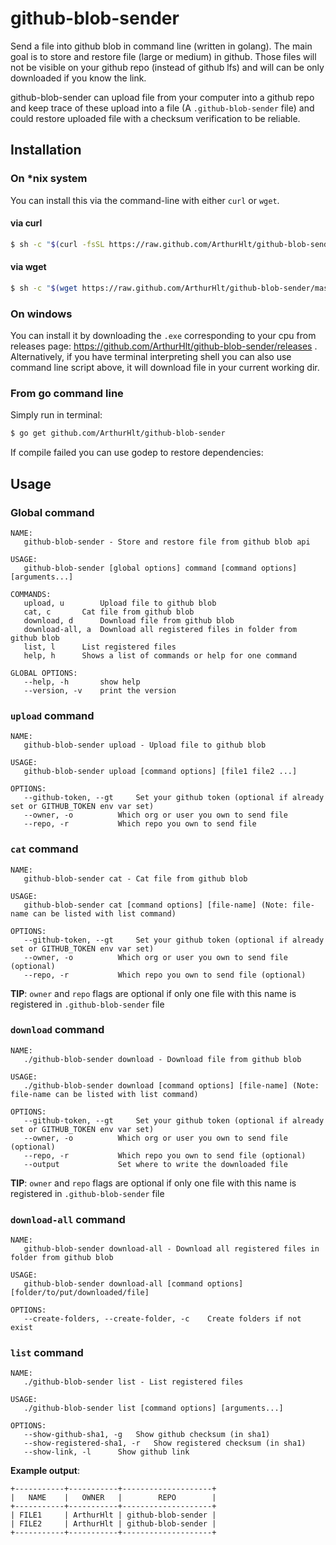 # github-blob-sender

Send a file into github blob in command line (written in golang).
The main goal is to store and restore file (large or medium) in github.
Those files will not be visible on your github repo (instead of github lfs) and will can be only downloaded if you know the link.

github-blob-sender can upload file from your computer into a github repo and keep trace of these upload into a file
(A `.github-blob-sender` file) and could restore uploaded file with a checksum verification to be reliable.

## Installation

### On *nix system

You can install this via the command-line with either `curl` or `wget`.

#### via curl

```bash
$ sh -c "$(curl -fsSL https://raw.github.com/ArthurHlt/github-blob-sender/master/bin/install.sh)"
```

#### via wget

```bash
$ sh -c "$(wget https://raw.github.com/ArthurHlt/github-blob-sender/master/bin/install.sh -O -)"
```

### On windows

You can install it by downloading the `.exe` corresponding to your cpu from releases page: https://github.com/ArthurHlt/github-blob-sender/releases .
Alternatively, if you have terminal interpreting shell you can also use command line script above, it will download file in your current working dir.

### From go command line

Simply run in terminal:

```bash
$ go get github.com/ArthurHlt/github-blob-sender
```

If compile failed you can use godep to restore dependencies:


## Usage

### Global command

```
NAME:
   github-blob-sender - Store and restore file from github blob api

USAGE:
   github-blob-sender [global options] command [command options] [arguments...]

COMMANDS:
   upload, u		Upload file to github blob
   cat, c		Cat file from github blob
   download, d		Download file from github blob
   download-all, a	Download all registered files in folder from github blob
   list, l		List registered files
   help, h		Shows a list of commands or help for one command

GLOBAL OPTIONS:
   --help, -h		show help
   --version, -v	print the version
```

### `upload` command

```
NAME:
   github-blob-sender upload - Upload file to github blob

USAGE:
   github-blob-sender upload [command options] [file1 file2 ...]

OPTIONS:
   --github-token, --gt 	Set your github token (optional if already set or GITHUB_TOKEN env var set)
   --owner, -o 			Which org or user you own to send file
   --repo, -r 			Which repo you own to send file
```

### `cat` command

```
NAME:
   github-blob-sender cat - Cat file from github blob

USAGE:
   github-blob-sender cat [command options] [file-name] (Note: file-name can be listed with list command)

OPTIONS:
   --github-token, --gt 	Set your github token (optional if already set or GITHUB_TOKEN env var set)
   --owner, -o 			Which org or user you own to send file (optional)
   --repo, -r 			Which repo you own to send file (optional)
```

**TIP**: `owner` and `repo` flags are optional if only one file with this name is registered in `.github-blob-sender` file

### `download` command

```
NAME:
   ./github-blob-sender download - Download file from github blob

USAGE:
   ./github-blob-sender download [command options] [file-name] (Note: file-name can be listed with list command)

OPTIONS:
   --github-token, --gt 	Set your github token (optional if already set or GITHUB_TOKEN env var set)
   --owner, -o 			Which org or user you own to send file (optional)
   --repo, -r 			Which repo you own to send file (optional)
   --output 			Set where to write the downloaded file
```

**TIP**: `owner` and `repo` flags are optional if only one file with this name is registered in `.github-blob-sender` file

### `download-all` command

```
NAME:
   github-blob-sender download-all - Download all registered files in folder from github blob

USAGE:
   github-blob-sender download-all [command options] [folder/to/put/downloaded/file]

OPTIONS:
   --create-folders, --create-folder, -c	Create folders if not exist
```
### `list` command

```
NAME:
   ./github-blob-sender list - List registered files

USAGE:
   ./github-blob-sender list [command options] [arguments...]

OPTIONS:
   --show-github-sha1, -g	Show github checksum (in sha1)
   --show-registered-sha1, -r	Show registered checksum (in sha1)
   --show-link, -l		Show github link
```

**Example output**:

```
+-----------+-----------+--------------------+
|   NAME    |   OWNER   |        REPO        |
+-----------+-----------+--------------------+
| FILE1     | ArthurHlt | github-blob-sender |
| FILE2     | ArthurHlt | github-blob-sender |
+-----------+-----------+--------------------+
```

